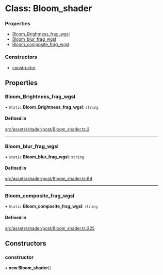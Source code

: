 # Class: Bloom\_shader

### Properties

- [Bloom\_Brightness\_frag\_wgsl](Bloom_shader.md#bloom_brightness_frag_wgsl)
- [Bloom\_blur\_frag\_wgsl](Bloom_shader.md#bloom_blur_frag_wgsl)
- [Bloom\_composite\_frag\_wgsl](Bloom_shader.md#bloom_composite_frag_wgsl)

### Constructors

- [constructor](Bloom_shader.md#constructor)

## Properties

### Bloom\_Brightness\_frag\_wgsl

▪ `Static` **Bloom\_Brightness\_frag\_wgsl**: `string`

#### Defined in

[src/assets/shader/post/Bloom_shader.ts:2](https://github.com/Orillusion/orillusion/blob/main/src/assets/shader/post/Bloom_shader.ts#L2)

___

### Bloom\_blur\_frag\_wgsl

▪ `Static` **Bloom\_blur\_frag\_wgsl**: `string`

#### Defined in

[src/assets/shader/post/Bloom_shader.ts:84](https://github.com/Orillusion/orillusion/blob/main/src/assets/shader/post/Bloom_shader.ts#L84)

___

### Bloom\_composite\_frag\_wgsl

▪ `Static` **Bloom\_composite\_frag\_wgsl**: `string`

#### Defined in

[src/assets/shader/post/Bloom_shader.ts:225](https://github.com/Orillusion/orillusion/blob/main/src/assets/shader/post/Bloom_shader.ts#L225)

## Constructors

### constructor

• **new Bloom_shader**()
